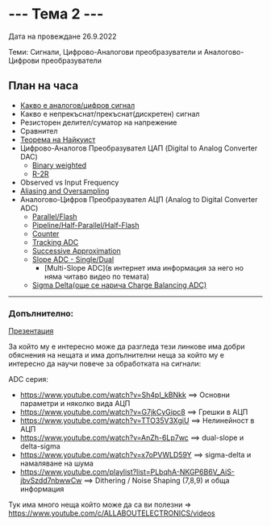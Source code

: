 # --- Тема 2 ---

Дата на провеждане 26.9.2022

Теми: Сигнали, Цифрово-Аналогови преобразуватели и Аналогово-Цифрови преобразуватели

## План на часа
- [Какво е аналогов/цифров сигнал](https://www.embedded.com/introduction-to-pulse-width-modulation/)
- Какво е непрекъснат/прекъснат(дискретен) сигнал
- Резисторен делител/суматор на напрежение
- Сравнител
- [Теорема на Найкуист](https://www.youtube.com/watch?v=HicZcgdGxZY)
- Цифрово-Аналогов Преобразувател ЦАП (Digital to Analog Converter DAC)
    * [Binary weighted](https://www.youtube.com/watch?v=PoOm_G4s1dE)
    * [R-2R](https://www.youtube.com/watch?v=Pc1aFloxSMw)
- Observed vs Input Frequency
- [Aliasing and Oversampling](https://www.youtube.com/watch?v=91PKZllbgds&list=PLbqhA-NKGP6B6V_AiS-jbvSzdd7nbwwCw&index=4)
- Аналогово-Цифров Преобразувател АЦП (Analog to Digital Converter ADC)
    * [Parallel/Flash](https://www.youtube.com/watch?v=NASkjo7s8f4)
    * [Pipeline/Half-Parallel/Half-Flash](https://www.youtube.com/watch?v=5nNKRLQ0WCE)
    * [Counter](https://www.youtube.com/watch?v=4zwtA2pG6Vc)
    * [Tracking ADC](https://www.youtube.com/watch?v=MMQwa416Cmo)
    * [Successive Approximation](https://www.youtube.com/watch?v=h0CGtr4SC9s)
    * [Slope ADC - Single/Dual](https://www.youtube.com/watch?v=2gF_nfaBV_0)
        - [Multi-Slope ADC](в интернет има информация за него но няма читаво видео по темата)
    * [Sigma Delta(още се нарича Charge Balancing ADC)](https://www.youtube.com/watch?v=NrkFd7h6R2Y)

-----

### Допълнително:

[Презентация](https://gitlab.com/tues-embedded/vmks/-/blob/master/Other%20Useful%20Files/%D0%A1%D0%B8%D0%B3%D0%BD%D0%B0%D0%BB%D0%B8,%20%D0%A6%D0%B8%D1%84%D1%80%D0%BE%D0%B2%D0%BE-%D0%90%D0%BD%D0%B0%D0%BB%D0%BE%D0%B3%D0%BE%D0%B2%D0%B8%20%D0%B8%20%D0%90%D0%BD%D0%B0%D0%BB%D0%BE%D0%B3%D0%BE%D0%B2%D0%BE-%D0%A6%D0%B8%D1%84%D1%80%D0%BE%D0%B2%D0%B8%20%D0%BF%D1%80%D0%B5%D0%BE%D0%B1%D1%80%D0%B0%D0%B7%D1%83%D0%B2%D0%B0%D1%82%D0%B5%D0%BB%D0%B8.odp)  

За който му е интересно може да разгледа тези линкове има добри обяснения на нещата и има допълнителни неща за който му е интересно да научи повече за обработката на сигнали:

ADC серия:
- https://www.youtube.com/watch?v=Sh4pI_kBNkk ==> Основни параметри и няколко вида АЦП 
- https://www.youtube.com/watch?v=G7jkCyGipc8 ==> Грешки в АЦП  
- https://www.youtube.com/watch?v=TTO35V3XgiU ==> Нелинейност в АЦП  
- https://www.youtube.com/watch?v=AnZh-6Lp7wc ==> dual-slope и delta-sigma  
- https://www.youtube.com/watch?v=x7oPVWLD59Y ==> sigma-delta и намаляване на шума  
- https://www.youtube.com/playlist?list=PLbqhA-NKGP6B6V_AiS-jbvSzdd7nbwwCw ==> Dithering / Noise Shaping (7,8,9) и обща информация  
  
Тук има много неща който може да са ви полезни => https://www.youtube.com/c/ALLABOUTELECTRONICS/videos  